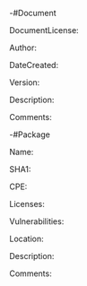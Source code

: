 -#Document 


DocumentLicense:

Author:

DateCreated:

Version:

Description:

Comments:

-#Package

Name:

SHA1:

CPE:

Licenses:

Vulnerabilities:

Location:

Description:

Comments:
